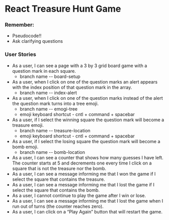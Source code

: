 # React Treasure Hunt Game

### Remember:
- Pseudocode!!
- Ask clarifying questions

### User Stories
- As a user, I can see a page with a 3 by 3 grid board game with a question mark in each square.
    - branch name -- board-setup
- As a user, when I click on one of the question marks an alert appears with the index position of that question mark in the array.
    - branch name -- index-alert
- As a user, when I click on one of the question marks instead of the alert the question mark turns into a tree emoji.
    - branch name -- emogi-tree
    - emoji keyboard shortcut - cntl + command + spacebar
- As a user, if I select the winning square the question mark will become a treasure emoji.
    - branch name -- treasure-location
    - emoji keyboard shortcut - cntl + command + spacebar
- As a user, if I select the losing square the question mark will become a bomb emoji.
    - branch name -- bomb-location
- As a user, I can see a counter that shows how many guesses I have left. The counter starts at 5 and decrements one every time I click on a square that is not the treasure nor the bomb.
- As a user, I can see a message informing me that I won the game if I select the square that contains the treasure.
- As a user, I can see a message informing me that I lost the game if I select the square that contains the bomb.
- As a user, I cannot continue to play the game after I win or lose.
- As a user, I can see a message informing me that I lost the game when I run out of turns (the counter reaches zero).
- As a user, I can click on a “Play Again” button that will restart the game.
